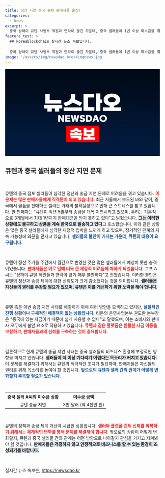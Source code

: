 ```yaml
---
title: 정산 지연 중국 큐텐 판매자들 울상!
categories:
  - News
excerpt: >
  중국 상하이 큐텐 사업부 직원과 연락이 끊긴 가운데, 중국 셀러들이 1년 이상 미수금을 겪고 있어 불안감이 증폭되고 있다. 판매자들의 위기와 함께, 티몬·위메프의 유동성 문제도 심화되고 있어 향후 도산 우려가 커지고 있다.
feature_text: >
  ## koreablockchain 실시간 뉴스 속보입니다.

  중국 상하이 큐텐 사업부 직원과 연락이 끊긴 가운데, 중국 셀러들이 1년 이상 미수금을 겪고 있어 불안감이 증폭되고 있다. 판매자들의 위기와 함께, 티몬·위메프의 유동성 문제도 심화되고 있어 향후 도산 우려가 커지고 있다.
image: '/assets/img/newsdao_breakingnews.jpg'
---
```


<p><img src="/assets/img/newsdao_breakingnews.jpg" alt="koreablockchain 속보" /></p>

<h2 data-ke-size="size26">큐텐과 중국 셀러들의 정산 지연 문제</h2>

<p data-ke-size="size16">&nbsp;</p>

<p>큐텐의 중국 점포 셀러들이 심각한 정산과 송금 지연 문제로 어려움을 겪고 있습니다. <b><span style="color: #ee2323;">이 문제는 많은 판매자들에게 직격탄이 되고 있습니다.</span></b> 최근 서울에서 보도된 바와 같이, 중국에서 물품을 판매하는 셀러는 거래의 불확실성으로 인해 큰 스트레스를 받고 있습니다. 한 판매자는 "큐텐이 작년 5월부터 송금을 대폭 지연시키고 있으며, 우리는 기본적으로 3개월에서 최대 1년까지 판매대금을 받지 못하고 있다"고 밝혔습니다. <b><span style="background-color: #21538527;">그는 이러한 상황에도 불구하고 상품을 계속 한국으로 발송하고 있다</span></b>고 호소했습니다. 이와 같은 상황은 많은 중국 셀러들에게 심각한 재정적 압박을 느끼게 하고 있으며, 장기적인 관계의 지속 가능성에 의문을 던지고 있습니다. <b><span style="color: #1a5490;">셀러들의 불안이 커지는 가운데, 큐텐의 대응이 요구됩니다.</span></b></p>

<p data-ke-size="size16">&nbsp;</p>

<p>큐텐이 정산 주기를 주간에서 월간으로 변경한 것은 많은 셀러들에게 예상치 못한 충격이었습니다. <b><span style="color: #ee2323;">판매자들은 이로 인해 더욱 큰 재정적 어려움에 처하게 되었습니다.</span></b> 교포 A씨는 "상하이 큐텐 직원들과 연락이 끊겨 매우 불안하다"고 전했습니다. 이러한 불만은 큐텐의 정산과 송금 체계에 대한 신뢰도가 크게 감소했다는 것을 의미합니다. <b><span style="background-color: #21538527;">셀러들은 자신들의 권리를 주장할 필요가 있으며, 큐텐은 이를 개선하기 위한 노력을 해야 합니다.</span></b> </p>

<p data-ke-size="size16">&nbsp;</p>

<p>큐텐 측은 이번 송금 지연 사태를 해결하기 위해 여러 방안을 모색하고 있지만, <b><span style="color: #1a5490;">실질적인 진행 상황이나 구체적인 해결책이 없는 상황입니다.</span></b> 티몬의 운영사업본부 권도완 본부장은 "중국에 있는 자금이기 때문에 쉽게 사용할 수 없다"고 말했으며, 이는 소비자와 판매자 모두에게 불안 요소로 작용하고 있습니다. <b><span style="color: #ee2323;">큐텐과 같은 플랫폼은 원활한 자금 이동을 보장하고, 판매자들과의 신뢰를 구축하는 것이 중요합니다.</span></b></p>

<p data-ke-size="size16">&nbsp;</p>

<p>결론적으로 현재 큐텐의 송금 지연 사태는 중국 셀러들의 비즈니스 환경에 부정적인 영향을 미치고 있습니다. <b><span style="background-color: #21538527;">셀러들이 더 이상 기다리기 어렵다는 목소리가 커지고 있습니다.</span></b> 이 문제를 해결하기 위해서는 큐텐의 적극적인 조치가 필요하며, 판매자들은 자신들의 권리를 위해 목소리를 높여야 할 것입니다. <b><span style="color: #1a5490;">앞으로의 큐텐과 셀러 간의 관계가 어떻게 변화할지 주목할 필요가 있습니다.</span></b></p>

<p data-ke-size="size16">&nbsp;</p>

<table style="width: 100%; border-collapse: collapse;">
    <tr>
        <td style="text-align: center; height: 17px;"><b>중국 셀러 A씨의 미수금 상황</b></td>
        <td style="text-align: center; height: 17px;"><b>미수금 금액</b></td>
    </tr>
    <tr>
        <td style="text-align: center; height: 17px;">큐텐 송금 지연</td>
        <td style="text-align: center; height: 17px;">3만 달러 (약 4천만 원)</td>
    </tr>
</table>

<p data-ke-size="size16">&nbsp;</p>

<p>큐텐의 정책과 송금 체계 개선이 시급한 상황입니다. <b><span style="color: #ee2323;">셀러와 플랫폼 간의 신뢰를 회복하기 위해서는 체계적인 변화를 통해 문제를 해결해야 합니다.</span></b> 앞으로의 상황이 어떻게 변화할지, 큐텐과 중국 셀러들 간의 관계는 어떤 방향으로 나아갈지 관심을 가지고 지켜봐야 할 것입니다. <b><span style="background-color: #21538527;">판매자들은 걱정하지 않고 안정적으로 비즈니스를 할 수 있는 환경이 조성되기를 바랍니다.</span></b> </p>

<p data-ke-size="size16">&nbsp;</p>
실시간 뉴스 속보는, <a href="https://newsdao.kr" rel="dofollow">https://newsdao.kr</a>


